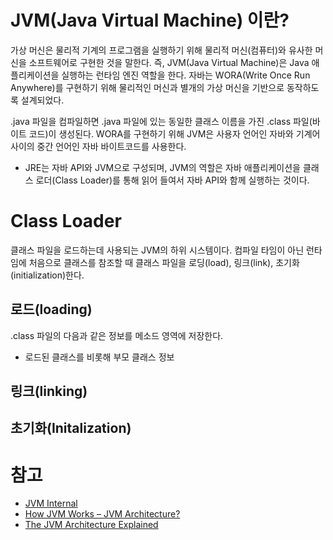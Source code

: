 # JVM(Java Virtual Machine) 이란?
가상 머신은 물리적 기계의 프로그램을 실행하기 위해 물리적 머신(컴퓨터)와 유사한 머신을 소프트웨어로 구현한 것을 말한다. 즉, JVM(Java Virtual Machine)은 Java 애플리케이션을 실행하는 런타임 엔진 역할을 한다. 자바는 WORA(Write Once Run Anywhere)를 구현하기 위해 물리적인 머신과 별개의 가상 머신을 기반으로 동작하도록 설계되었다.

.java 파일을 컴파일하면 .java 파일에 있는 동일한 클래스 이름을 가진 .class 파일(바이트 코드)이 생성된다. WORA를 구현하기 위해 JVM은 사용자 언어인 자바와 기계어 사이의 중간 언어인 자바 바이트코드를 사용한다.

- JRE는 자바 API와 JVM으로 구성되며, JVM의 역할은 자바 애플리케이션을 클래스 로더(Class Loader)를 통해 읽어 들여서 자바 API와 함께 실행하는 것이다.

# Class Loader
클래스 파일을 로드하는데 사용되는 JVM의 하위 시스템이다. 컴파일 타임이 아닌 런타임에 처음으로 클래스를 참조할 때 클래스 파일을 로딩(load), 링크(link), 초기화(initialization)한다.
## 로드(loading)
.class 파일의 다음과 같은 정보를 메소드 영역에 저장한다.
- 로드된 클래스를 비롯해 부모 클래스 정보


## 링크(linking)
## 초기화(Initalization)

# 

# 참고
- [JVM Internal](https://d2.naver.com/helloworld/1230)
- [How JVM Works – JVM Architecture?](https://www.geeksforgeeks.org/jvm-works-jvm-architecture/)
- [The JVM Architecture Explained](https://dzone.com/articles/jvm-architecture-explained)